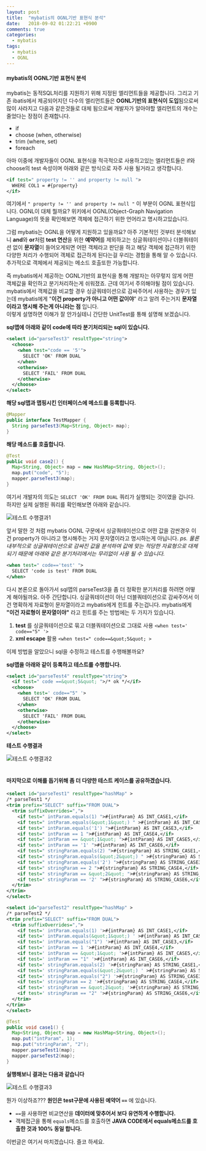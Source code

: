 ```yaml
---
layout: post
title:  "mybatis의 OGNL기반 표현식 분석"
date:   2018-09-02 01:22:21 +0900
comments: true
categories:
  - mybatis
tags:
  - mybatis
  - OGNL
---
```


#### mybatis의 OGNL기반 표현식 분석

mybatis는 동적SQL처리를 지원하기 위해 지정된 엘리먼트들을 제공합니다. 그리고 기존 ibatis에서 제공되어지던 다수의 엘리먼트들은 **OGNL기반의 표현식이 도입**됨으로써 많이 사라지고 다음과 같은것들로 대체 됨으로써 개발자가 알아야할 엘리먼트의 개수는 줄었다는 장점이 존재합니다.
- if
- choose (when, otherwise)
- trim (where, set)
- foreach

아마 이중에 개발자들이 OGNL 표현식을 적극적으로 사용하고있는 엘리먼트들은 if와 choose의 test 속성이며 아래와 같은 방식으로 자주 사용 될거라고 생각합니다.
```xml
<if test=" property != '' and property != null ">
  WHERE COL1 = #{property}
</if>
```

여기에서 `" property != '' and property != null "` 이 부분이 OGNL 표현식입니다.
OGNL이 대체 뭘까요? 위키에서 OGNL(Object-Graph Navigation Language)의 뜻을 확인해보면 객체에 접근하기 위한 언어라고 명시하고있습니다.

그럼 mybatis는 OGNL을 어떻게 지원하고 있을까요? 아주 기본적인 것부터 분석해보니 **and**와 **or**처럼 **test 연산**을 위한 **예약어**를 제외하고는 싱글쿼테이션이나 더블쿼테이션 없이 **문자열**이 들어오게되면 어떤 객체라고 판단을 하고 해당 객체에 접근하기 위한 다양한 처리가 수행되어 객체로 접근하게 된다는걸 우리는 경험을 통해 알 수 있습니다.
추가적으로 객체에서 제공되는 메소드 호출또한 가능합니다.

즉 mybatis에서 제공하는 OGNL기반의 표현식을 통해 개발자는 아무렇지 않게 어떤 객체값을 확인하고 분기처리하는게 쉬워졌죠.
근데 여기서 주의해야될 점이 있습니다. mybatis에서 객체값을 비교할 경우 싱글쿼테이션으로 감싸주어서 사용하는 경우가 있는데 mybatis에게 "**이건 property가 아니고 어떤 값이야**" 라고 알려 주는거지 **문자열이라고 명시해 주는게 아니라는 점** 입니다. <br>
이렇게 설명하면 이해가 잘 안가실테니 간단한 UnitTest를 통해 설명해 보겠습니다.

__sql맵에 아래와 같이 code에 따라 분기처리되는 sql이 있습니다.__
```xml
<select id="parseTest3" resultType="string">
  <choose>
    <when test="code == '5'">
      SELECT 'OK' FROM DUAL
    </when>
    <otherwise>
      SELECT 'FAIL' FROM DUAL
    </otherwise>
  </choose>
</select>
```
__해당 sql맵과 맵핑시킨 인터페이스에 메소드를 등록합니다.__
```java
@Mapper
public interface TestMapper {
  String parseTest3(Map<String, Object> map);
}
```

__해당 메소드를 호출합니다.__
``` java
@Test
public void case2() {
  Map<String, Object> map = new HashMap<String, Object>();
  map.put("code", "5");
  mapper.parseTest3(map);
}
```
여기서 개발자의 의도는 `SELECT 'OK' FROM DUAL` 쿼리가 실행되는 것이였을 겁니다. 하지만 실제 실행된 쿼리를 확인해보면 아래와 같습니다.

![테스트 수행결과1](https://user-images.githubusercontent.com/25237661/44947977-7e09fa80-ae50-11e8-97f6-114b52943036.PNG)


앞서 말한 것 처럼 mybatis OGNL 구문에서 싱글쿼테이션으로 어떤 값을 감싼경우 이건 property가 아니라고 명시해주는 거지 문자열이라고 명시하는게 아닙니다.
_ps. 물론 내부적으로 싱글쿼테이션으로 감싸진 값을 분석하여 값에 맞는 적당한 자료형으로 대체되기 때문에 아래와 같은 분기처리에서는 무리없이 사용 될 수 있습니다._
```xml
<when test=" code=='test' ">
  SELECT 'code is test' FROM DUAL
</when>
```

다시 본론으로 돌아가서 sql맵의 parseTest3을 좀 더 정확한 분기처리를 하려면 어떻게 해야될까요.
아주 간단합니다. 싱글쿼테이션이 아닌 더블쿼테이션으로 감싸주어서 이건 명확하게 자료형이 문자열이라고 mybatis에게 힌트를 주는겁니다.
mybatis에게 **"이건 자료형이 문자열이야"** 라고 힌트를 주는 방법에는 두 가지가 있습니다.
1. **test** 를 싱글쿼테이션으로 묶고 더블쿼테이션으로 그대로 사용
`<when test=' code=="5" '>`
2. **xml escape** 활용
`<when test=" code==&quot;5&quot; >`

이제 방법을 알았으니 sql을 수정하고 테스트를 수행해볼까요?

**sql맵을 아래와 같이 등록하고 테스트를 수행합니다.**
```xml
<select id="parseTest4" resultType="string">
  <if test=" code ==&quot;5&quot; ">/* ok */</if>
  <choose>
    <when test=' code=="5" '>
      SELECT 'OK' FROM DUAL
    </when>
    <otherwise>
      SELECT 'FAIL' FROM DUAL
    </otherwise>
  </choose>
</select>
```

**테스트 수행결과**

![테스트 수행결과2](https://user-images.githubusercontent.com/25237661/44947978-7e09fa80-ae50-11e8-81ef-008e5e420820.PNG)
<br>
<br>


#### 마지막으로 이해를 돕기위해 좀 더 다양한 테스트 케이스를 공유하겠습니다.

```xml
<select id="parseTest1" resultType="hashMap" >
/* parseTest1 */
<trim prefix="SELECT" suffix="FROM DUAL">
  <trim suffixOverrides=",">
    <if test=" intParam.equals(1) ">#{intParam} AS INT_CASE1,</if>
    <if test=" intParam.equals(&quot;1&quot;) " >#{intParam} AS INT_CASE2,</if>
    <if test=" intParam.equals('1') ">#{intParam} AS INT_CASE3,</if>
    <if test=" intParam == 1 ">#{intParam} AS INT_CASE4,</if>
    <if test=" intParam == &quot;1&quot; ">#{intParam} AS INT_CASE5,</if>
    <if test=" intParam == '1' ">#{intParam} AS INT_CASE6,</if>
    <if test=" stringParam.equals(2) ">#{stringParam} AS STRING_CASE1,</if>
    <if test=" stringParam.equals(&quot;2&quot;) " >#{stringParam} AS STRING_CASE2,</if>
    <if test=" stringParam.equals('2') ">#{stringParam} AS STRING_CASE3,</if>
    <if test=" stringParam == 2 ">#{stringParam} AS STRING_CASE4,</if>
    <if test=" stringParam == &quot;2&quot; ">#{stringParam} AS STRING_CASE5,</if>
    <if test=" stringParam == '2' ">#{stringParam} AS STRING_CASE6,</if>
  </trim>
</trim>
</select>

<select id="parseTest2" resultType="hashMap" >
/* parseTest2 */
<trim prefix="SELECT" suffix="FROM DUAL">
  <trim suffixOverrides=",">
    <if test=' intParam.equals(1) '>#{intParam} AS INT_CASE1,</if>
    <if test=' intParam.equals(&quot;1&quot;) ' >#{intParam} AS INT_CASE2,</if>
    <if test=' intParam.equals("1") '>#{intParam} AS INT_CASE3,</if>
    <if test=' intParam == 1 '>#{intParam} AS INT_CASE4,</if>
    <if test=' intParam == &quot;1&quot; '>#{intParam} AS INT_CASE5,</if>
    <if test=' intParam == "1" '>#{intParam} AS INT_CASE6,</if>
    <if test=' stringParam.equals(2) '>#{stringParam} AS STRING_CASE1,</if>
    <if test=' stringParam.equals(&quot;2&quot;) ' >#{stringParam} AS STRING_CASE2,</if>
    <if test=' stringParam.equals("2") '>#{stringParam} AS STRING_CASE3,</if>
    <if test=' stringParam == 2 '>#{stringParam} AS STRING_CASE4,</if>
    <if test=' stringParam == &quot;2&quot; '>#{stringParam} AS STRING_CASE5,</if>
    <if test=' stringParam == "2" '>#{stringParam} AS STRING_CASE6,</if>
  </trim>
</trim>
</select>
```

```java
@Test
public void case1() {
  Map<String, Object> map = new HashMap<String, Object>();
  map.put("intParam", 1);
  map.put("stringParam", "2");
  mapper.parseTest1(map);
  mapper.parseTest2(map);
}
```

**실행해보니 결과는 다음과 같습니다**

![테스트 수행결과3](https://user-images.githubusercontent.com/25237661/44947979-7e09fa80-ae50-11e8-8bc3-704bafe3f257.PNG)

뭔가 이상하죠??? **원인은 test구문에 사용된 예약어 `==`** 에 있습니다.
+ `==`을 사용하면 비교연산을 **데이터에 맞추어서 보다 유연하게 수행합니다.**
+ 객체접근을 통해 `equals`메소드를 호출하면 **JAVA CODE에서 equals메소드를 호출한 것과 100% 동일 합니다.**

이번글은 여기서 마치겠습니다.
즐코 하세요.
